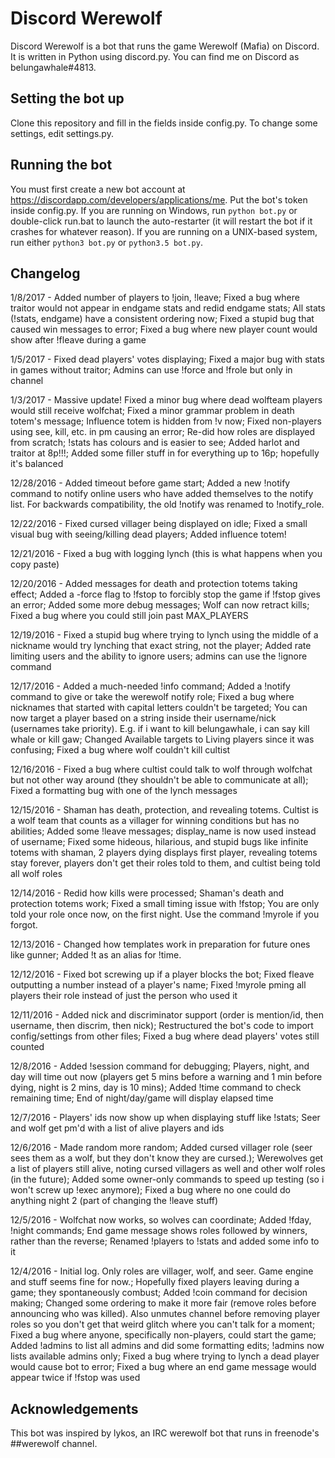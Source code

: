# Discord Werewolf
Discord Werewolf is a bot that runs the game Werewolf (Mafia) on Discord. It is written in Python using discord.py. You can find me on Discord as belungawhale#4813.

## Setting the bot up
Clone this repository and fill in the fields inside config.py. To change some settings, edit settings.py.

## Running the bot
You must first create a new bot account at https://discordapp.com/developers/applications/me. Put the bot's token inside config.py. If you are running on Windows, run `python bot.py` or double-click run.bat to launch the auto-restarter (it will restart the bot if it crashes for whatever reason). If you are running on a UNIX-based system, run either `python3 bot.py` or `python3.5 bot.py`.

## Changelog

1/8/2017 - Added number of players to !join, !leave; Fixed a bug where traitor would not appear in endgame stats and redid endgame stats; All stats (!stats, endgame) have a consistent ordering now; Fixed a stupid bug that caused win messages to error; Fixed a bug where new player count would show after !fleave during a game

1/5/2017 - Fixed dead players' votes displaying; Fixed a major bug with stats in games without traitor; Admins can use !force and !frole but only in channel

1/3/2017 - Massive update! Fixed a minor bug where dead wolfteam players would still receive wolfchat; Fixed a minor grammar problem in death totem's message; Influence totem is hidden from !v now; Fixed non-players using see, kill, etc. in pm causing an error; Re-did how roles are displayed from scratch; !stats has colours and is easier to see; Added harlot and traitor at 8p!!!; Added some filler stuff in for everything up to 16p; hopefully it's balanced

12/28/2016 - Added timeout before game start; Added a new !notify command to notify online users who have added themselves to the notify list. For backwards compatibility, the old !notify was renamed to !notify_role.

12/22/2016 - Fixed cursed villager being displayed on idle; Fixed a small visual bug with seeing/killing dead players; Added influence totem!

12/21/2016 - Fixed a bug with logging lynch (this is what happens when you copy paste)

12/20/2016 - Added messages for death and protection totems taking effect; Added a -force flag to !fstop to forcibly stop the game if !fstop gives an error; Added some more debug messages; Wolf can now retract kills; Fixed a bug where you could still join past MAX_PLAYERS

12/19/2016 - Fixed a stupid bug where trying to lynch using the middle of a nickname would try lynching that exact string, not the player; Added rate limiting users and the ability to ignore users; admins can use the !ignore command

12/17/2016 - Added a much-needed !info command; Added a !notify command to give or take the werewolf notify role; Fixed a bug where nicknames that started with capital letters couldn't be targeted; You can now target a player based on a string inside their username/nick (usernames take priority). E.g. if i want to kill belungawhale, i can say kill whale or kill gaw; Changed Available targets to Living players since it was confusing; Fixed a bug where wolf couldn't kill cultist

12/16/2016 - Fixed a bug where cultist could talk to wolf through wolfchat but not other way around (they shouldn't be able to communicate at all); Fixed a formatting bug with one of the lynch messages

12/15/2016 - Shaman has death, protection, and revealing totems. Cultist is a wolf team that counts as a villager for winning conditions but has no abilities; Added some !leave messages; display_name is now used instead of username; Fixed some hideous, hilarious, and stupid bugs like infinite totems with shaman, 2 players dying displays first player, revealing totems stay forever, players don't get their roles told to them, and cultist being told all wolf roles

12/14/2016 - Redid how kills were processed; Shaman's death and protection totems work; Fixed a small timing issue with !fstop; You are only told your role once now, on the first night. Use the command !myrole if you forgot.

12/13/2016 - Changed how templates work in preparation for future ones like gunner; Added !t as an alias for !time.

12/12/2016 - Fixed bot screwing up if a player blocks the bot; Fixed fleave outputting a number instead of a player's name; Fixed !myrole pming all players their role instead of just the person who used it

12/11/2016 - Added nick and discriminator support (order is mention/id, then username, then discrim, then nick); Restructured the bot's code to import config/settings from other files; Fixed a bug where dead players' votes still counted

12/8/2016 - Added !session command for debugging; Players, night, and day will time out now (players get 5 mins before a warning and 1 min before dying, night is 2 mins, day is 10 mins); Added !time command to check remaining time; End of night/day/game will display elapsed time

12/7/2016 - Players' ids now show up when displaying stuff like !stats; Seer and wolf get pm'd with a list of alive players and ids

12/6/2016 - Made random more random; Added cursed villager role (seer sees them as a wolf, but they don't know they are cursed.); Werewolves get a list of players still alive, noting cursed villagers as well and other wolf roles (in the future); Added some owner-only commands to speed up testing (so i won't screw up !exec anymore); Fixed a bug where no one could do anything night 2 (part of changing the !leave stuff)

12/5/2016 - Wolfchat now works, so wolves can coordinate; Added !fday, !night commands; End game message shows roles followed by winners, rather than the reverse; Renamed !players to !stats and added some info to it

12/4/2016 - Initial log. Only roles are villager, wolf, and seer. Game engine and stuff seems fine for now.; Hopefully fixed players leaving during a game; they spontaneously combust; Added !coin command for decision making; Changed some ordering to make it more fair (remove roles before announcing who was killed). Also unmutes channel before removing player roles so you don't get that weird glitch where you can't talk for a moment; Fixed a bug where anyone, specifically non-players, could start the game; Added !admins to list all admins and did some formatting edits; !admins now lists available admins only; Fixed a bug where trying to lynch a dead player would cause bot to error; Fixed a bug where an end game message would appear twice if !fstop was used

## Acknowledgements
This bot was inspired by lykos, an IRC werewolf bot that runs in freenode's ##werewolf channel.